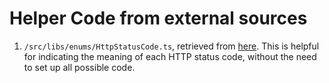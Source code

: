 # Helper Code from external sources

1. `/src/libs/enums/HttpStatusCode.ts`, retrieved from [here](https://gist.github.com/scokmen/f813c904ef79022e84ab2409574d1b45). This is helpful for indicating the meaning of each HTTP status code, without the need to set up all possible code.
